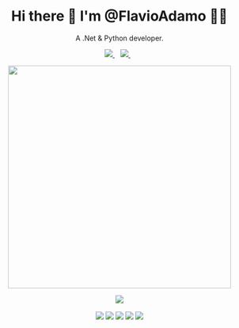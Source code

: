 <h1 align='center'>
  Hi there 👋 I'm @FlavioAdamo 👨‍💻
</h1>

<p align='center'>
  A .Net & Python developer.
</p>



<p align='center'>
  
  <a href="(https://www.linkedin.com/in/flavio-adamo-0b0aa5187/">
    <img src="https://img.shields.io/badge/linkedin-%230077B5.svg?&style=for-the-badge&logo=linkedin&logoColor=white" />
  </a>&nbsp;&nbsp;
  <a href="mailto:flavioadamo.adams@gmail.com">
    <img src="https://img.shields.io/badge/Gmail-D14836?style=for-the-badge&logo=gmail&logoColor=white"/>        
  </a>&nbsp;&nbsp;
  
</p>

<p align='center'>
  <a href="#"><img src="https://github-readme-stats.vercel.app/api?username=FlavioAdamo&show_icons=true&count_private=true&theme=blue-green" width="450"></a>
</p>

<p align='center'>
  <img src="https://komarev.com/ghpvc/?username=FlavioAdamo" /> <br/><br/>
  <img src="https://img.shields.io/badge/.NET-512BD4?style=for-the-badge&logo=dotnet&logoColor=white" />
  <img src="https://img.shields.io/badge/Python-FFD43B?style=for-the-badge&logo=python&logoColor=blue" />
  <img src="https://img.shields.io/badge/mac%20os-000000?style=for-the-badge&logo=apple&logoColor=white" />
  <img src="https://img.shields.io/badge/C%23-239120?style=for-the-badge&logo=c-sharp&logoColor=white" />
  <img src="https://img.shields.io/badge/Visual_Studio_Code-0078D4?style=for-the-badge&logo=visual%20studio%20code&logoColor=white" />
</p>

<!---
FlavioAdamo/FlavioAdamo is a ✨ special ✨ repository because its `README.md` (this file) appears on your GitHub profile.
You can click the Preview link to take a look at your changes.
--->
